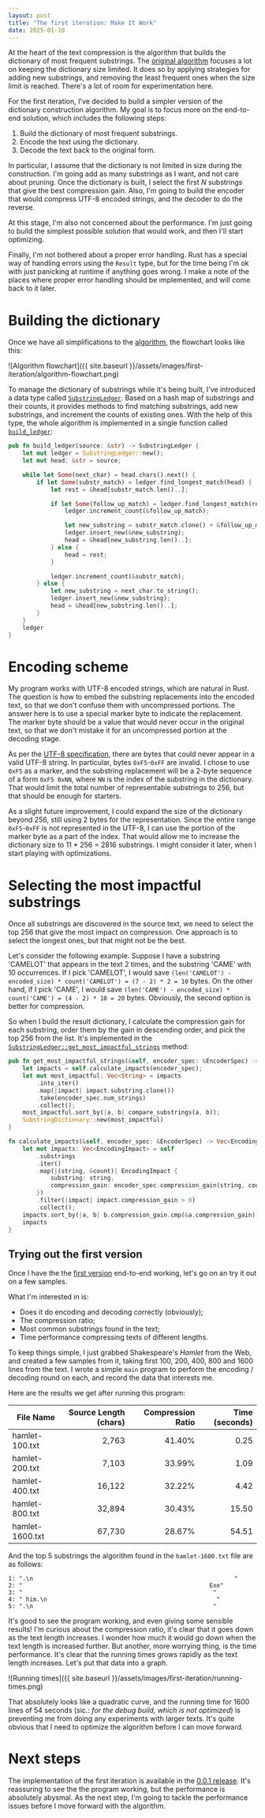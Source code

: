 ```yaml
---
layout: post
title: "The first iteration: Make It Work"
date: 2025-01-10
---
```


At the heart of the text compression is the algorithm that builds the dictionary of most frequent substrings. The [original algorithm][mayne] focuses a lot on keeping the dictionary size limited. It does so by applying strategies for adding new substrings, and removing the least frequent ones when the size limit is reached. There's a lot of room for experimentation here.

For the first iteration, I've decided to build a simpler version of the dictionary construction algorithm. My goal is to focus more on the end-to-end solution, which includes the following steps:

1. Build the dictionary of most frequent substrings.
2. Encode the text using the dictionary.
3. Decode the text back to the original form.

In particular, I assume that the dictionary is not limited in size during the construction. I'm going add as many substrings as I want, and not care about pruning. Once the dictionary is built, I select the first *N* substrings that give the best compression gain. Also, I'm going to build the encoder that would compress UTF-8 encoded strings, and the decoder to do the reverse.

At this stage, I'm also not concerned about the performance. I'm just going to build the simplest possible solution that would work, and then I'll start optimizing.

Finally, I'm not bothered about a proper error handling. Rust has a special way of handling errors using the `Result` type, but for the time being I'm ok with just panicking at runtime if anything goes wrong. I make a note of the places where proper error handling should be implemented, and will come back to it later.

# Building the dictionary

Once we have all simplifications to the [algorithm][mayne], the flowchart looks like this:

![Algorithm flowchart]({{ site.baseurl }}/assets/images/first-iteration/algorithm-flowchart.png)

To manage the dictionary of substrings while it's being built, I've introduced a data type called [`SubstringLedger`][substring-ledger]. Based on a hash map of substrings and their counts, it provides methods to find matching substrings, add new substrings, and increment the counts of existing ones. With the help of this type, the whole algorithm is implemented in a single function called [`build_ledger`][build-ledger]: 

```rust
pub fn build_ledger(source: &str) -> SubstringLedger {
    let mut ledger = SubstringLedger::new();
    let mut head: &str = source;

    while let Some(next_char) = head.chars().next() {
        if let Some(substr_match) = ledger.find_longest_match(head) {
            let rest = &head[substr_match.len()..];

            if let Some(follow_up_match) = ledger.find_longest_match(rest) {
                ledger.increment_count(&follow_up_match);

                let new_substring = substr_match.clone() + &follow_up_match;
                ledger.insert_new(&new_substring);
                head = &head[new_substring.len()..];
            } else {
                head = rest;
            }

            ledger.increment_count(&substr_match);
        } else {
            let new_substring = next_char.to_string();
            ledger.insert_new(&new_substring);
            head = &head[new_substring.len()..];
        }
    }
    ledger
}
```

# Encoding scheme

My program works with UTF-8 encoded strings, which are natural in Rust. The question is how to embed the substring replacements into the encoded text, so that we don't confuse them with uncompressed portions. The answer here is to use a special marker byte to indicate the replacement. The marker byte should be a value that would never occur in the original text, so that we don't mistake it for an uncompressed portion at the decoding stage.

As per the [UTF-8 specification][utf-8-spec], there are bytes that could never appear in a valid UTF-8 string. In particular, bytes `0xF5`-`0xFF` are invalid. I chose to use `0xF5` as a marker, and the substring replacement will be a 2-byte sequence of a form `0xF5 0xNN`, where `NN` is the index of the substring in the dictionary. That would limit the total number of representable substrings to 256, but that should be enough for starters.

As a slight future improvement, I could expand the size of the dictionary beyond 256, still using 2 bytes for the representation. Since the entire range `0xF5`-`0xFF` is not represented in the UTF-8, I can use the portion of the marker byte as a part of the index. That would allow me to increase the dictionary size to 11 \* 256 = 2816 substrings. I might consider it later, when I start playing with optimizations.

# Selecting the most impactful substrings

Once all substrings are discovered in the source text, we need to select the top 256 that give the most impact on compression. One approach is to select the longest ones, but that might not be the best. 

Let's consider the following example. Suppose I have a substring 'CAMELOT' that appears in the text 2 times, and the substring 'CAME' with 10 occurrences. If I pick 'CAMELOT', I would save `(len('CAMELOT') - encoded_size) * count('CAMELOT') = (7 - 2) * 2 = 10` bytes. On the other hand, if I pick 'CAME', I would save `(len('CAME') - encoded_size) * count('CAME') = (4 - 2) * 10 = 20` bytes. Obviously, the second option is better for compression.

So when I build the result dictionary, I calculate the compression gain for each substring, order them by the gain in descending order, and pick the top 256 from the list. It's implemented in the [`SubstringLedger::get_most_impactful_strings`][get-most-impactful-strings] method:

```rust
pub fn get_most_impactful_strings(&self, encoder_spec: &EncoderSpec) -> SubstringDictionary {
    let impacts = self.calculate_impacts(encoder_spec);
    let mut most_impactful: Vec<String> = impacts
        .into_iter()
        .map(|impact| impact.substring.clone())
        .take(encoder_spec.num_strings)
        .collect();
    most_impactful.sort_by(|a, b| compare_substrings(a, b));
    SubstringDictionary::new(most_impactful)
}

fn calculate_impacts(&self, encoder_spec: &EncoderSpec) -> Vec<EncodingImpact<'_>> {
    let mut impacts: Vec<EncodingImpact> = self
        .substrings
        .iter()
        .map(|(string, &count)| EncodingImpact {
            substring: string,
            compression_gain: encoder_spec.compression_gain(string, count as usize),
        })
        .filter(|impact| impact.compression_gain > 0)
        .collect();
    impacts.sort_by(|a, b| b.compression_gain.cmp(&a.compression_gain));
    impacts
}
```

## Trying out the first version

Once I have the the [first version][first-iteration] end-to-end working, let's go on an try it out on a few samples.

What I'm interested in is:

- Does it do encoding and decoding correctly (obviously);
- The compression ratio;
- Most common substrings found in the text;
- Time performance compressing texts of different lengths.

To keep things simple, I just grabbed Shakespeare's *Hamlet* from the Web, and created a few samples from it, taking first 100, 200, 400, 800 and 1600 lines from the text. I wrote a simple `main` program to perform the encoding / decoding round on each, and record the data that interests me.

Here are the results we get after running this program:

| File Name       | Source Length (chars) | Compression Ratio | Time (seconds) |
| --------------- | --------------------: | ----------------: | -------------: |
| hamlet-100.txt  |                 2,763 |            41.40% |           0.25 |
| hamlet-200.txt  |                 7,103 |            33.99% |           1.09 |
| hamlet-400.txt  |                16,122 |            32.22% |           4.42 |
| hamlet-800.txt  |                32,894 |            30.43% |          15.50 |
| hamlet-1600.txt |                67,730 |            28.67% |          54.51 |

And the top 5 substrings the algorithm found in the `hamlet-1600.txt` file are as follows:

```
1: ".\n                                                         "
2: "                                                     Exe"
3: "                                                      "
4: " him.\n                                                "
5: ".\n                                                   "
```

It's good to see the program working, and even giving some sensible results! I'm curious about the compression ratio, it's clear that it goes down as the text length increases. I wonder how much it would go down when the text length is increased further. But another, more worrying thing, is the time performance. It's clear that the running times grows rapidly as the text length increases. Let's put that data into a graph.

![Running times]({{ site.baseurl }}/assets/images/first-iteration/running-times.png)

That absolutely looks like a quadratic curve, and the running time for 1600 lines of 54 seconds (sic.: *for the debug build, which is not optimized*) is preventing me from doing any experiments with larger texts. It's quite obvious that I need to optimize the algorithm before I can move forward.

# Next steps 

The implementation of the first iteration is available in the [0.0.1 release][first-iteration]. It's reassuring to see the the program working, but the performance is absolutely abysmal. As the next step, I'm going to tackle the performance issues before I move forward with the algorithm.


[mayne]: https://academic.oup.com/comjnl/article/18/2/157/374138
[substring-ledger]: https://github.com/tindandelion/rust-text-compression/blob/0.0.1/src/encoder/substring_ledger.rs
[build-ledger]: https://github.com/tindandelion/rust-text-compression/blob/0.0.1/src/encoder/build_ledger.rs#L3
[utf-8-spec]: https://en.wikipedia.org/wiki/UTF-8
[get-most-impactful-strings]: https://github.com/tindandelion/rust-text-compression/blob/0.0.1/src/encoder/substring_ledger.rs#L48C5-L71C6
[first-iteration]: https://github.com/tindandelion/rust-text-compression/tree/0.0.1